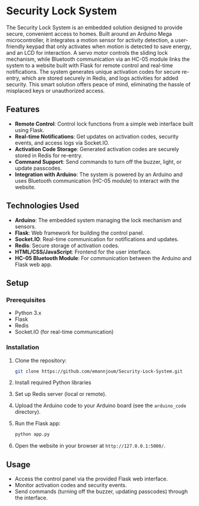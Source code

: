 # Security Lock System
The Security Lock System is an embedded solution designed to provide secure, convenient access to homes. Built around an Arduino Mega microcontroller, it integrates a motion sensor for activity detection, a user-friendly keypad that only activates when motion is detected to save energy, and an LCD for interaction. A servo motor controls the sliding lock mechanism, while Bluetooth communication via an HC-05 module links the system to a website built with Flask for remote control and real-time notifications. The system generates unique activation codes for secure re-entry, which are stored securely in Redis, and logs activities for added security. This smart solution offers peace of mind, eliminating the hassle of misplaced keys or unauthorized access.

## Features

- **Remote Control**: Control lock functions from a simple web interface built using Flask.
- **Real-time Notifications**: Get updates on activation codes, security events, and access logs via Socket.IO.
- **Activation Code Storage**: Generated activation codes are securely stored in Redis for re-entry.
- **Command Support**: Send commands to turn off the buzzer, light, or update passcodes.
- **Integration with Arduino**: The system is powered by an Arduino and uses Bluetooth communication (HC-05 module) to interact with the website.

## Technologies Used

- **Arduino**: The embedded system managing the lock mechanism and sensors.
- **Flask**: Web framework for building the control panel.
- **Socket.IO**: Real-time communication for notifications and updates.
- **Redis**: Secure storage of activation codes.
- **HTML/CSS/JavaScript**: Frontend for the user interface.
- **HC-05 Bluetooth Module**: For communication between the Arduino and Flask web app.

## Setup

### Prerequisites

- Python 3.x
- Flask
- Redis
- Socket.IO (for real-time communication)

### Installation

1. Clone the repository:
   ```bash
   git clone https://github.com/emannjoum/Security-Lock-System.git
   ```

2. Install required Python libraries

3. Set up Redis server (local or remote).

4. Upload the Arduino code to your Arduino board (see the `arduino_code` directory).

5. Run the Flask app:
   ```bash
   python app.py
   ```

6. Open the website in your browser at `http://127.0.0.1:5000/`.

## Usage

- Access the control panel via the provided Flask web interface.
- Monitor activation codes and security events.
- Send commands (turning off the buzzer, updating passcodes) through the interface.
